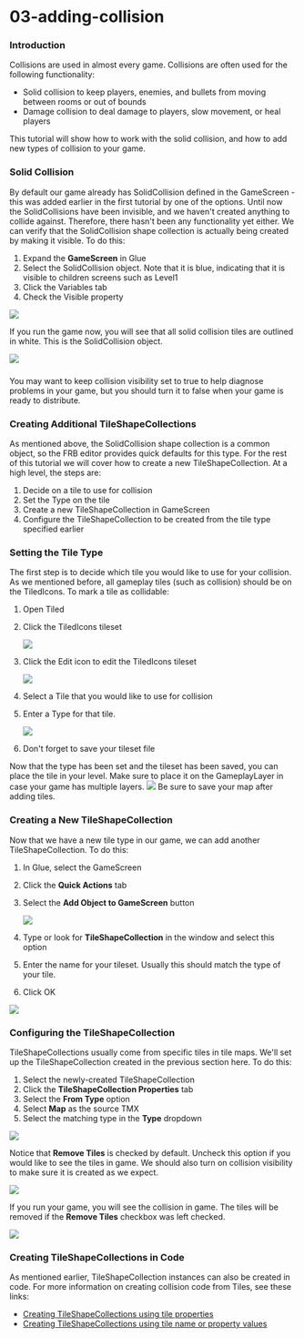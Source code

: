 # 03-adding-collision

### Introduction

Collisions are used in almost every game. Collisions are often used for the following functionality:

* Solid collision to keep players, enemies, and bullets from moving between rooms or out of bounds
* Damage collision to deal damage to players, slow movement, or heal players

This tutorial will show how to work with the solid collision, and how to add new types of collision to your game.

### Solid Collision

By default our game already has SolidCollision defined in the GameScreen - this was added earlier in the first tutorial by one of the options. Until now the SolidCollisions have been invisible, and we haven't created anything to collide against. Therefore, there hasn't been any functionality yet either. We can verify that the SolidCollision shape collection is actually being created by making it visible. To do this:

1. Expand the **GameScreen** in Glue
2. Select the SolidCollision object. Note that it is blue, indicating that it is visible to children screens such as Level1
3. Click the Variables tab
4. Check the Visible property

![](../../../../media/2021-02-img\_6031536268380.png)

If you run the game now, you will see that all solid collision tiles are outlined in white. This is the SolidCollision object.

![](../../../../media/2021-02-img\_60315396e0918.png)

&#x20;

###

You may want to keep collision visibility set to true to help diagnose problems in your game, but you should turn it to false when your game is ready to distribute.

####

### Creating Additional TileShapeCollections

As mentioned above, the SolidCollision shape collection is a common object, so the FRB editor provides quick defaults for this type. For the rest of this tutorial we will cover how to create a new TileShapeCollection. At a high level, the steps are:

1. Decide on a tile to use for collision
2. Set the Type on the tile
3. Create a new TileShapeCollection in GameScreen
4. Configure the TileShapeCollection to be created from the tile type specified earlier

### Setting the Tile Type

The first step is to decide which tile you would like to use for your collision. As we mentioned before, all gameplay tiles (such as collision) should be on the TiledIcons. To mark a tile as collidable:

1. Open Tiled
2.  Click the TiledIcons tileset

    ![](../../../../media/2021-02-img\_60315823db414.png)
3.  Click the Edit icon to edit the TiledIcons tileset

    ![](../../../../media/2021-02-img\_60315871cbd77.png)
4. Select a Tile that you would like to use for collision
5.  Enter a Type for that tile.

    ![](../../../../media/2021-02-img\_603159b33ab60.png)
6. Don't forget to save your tileset file

Now that the type has been set and the tileset has been saved, you can place the tile in your level. Make sure to place it on the GameplayLayer in case your game has multiple layers. [![](../../../../media/2016-08-2021\_February\_20\_112950.gif)](../../../../media/2016-08-2021\_February\_20\_112950.gif) Be sure to save your map after adding tiles.

### Creating a New TileShapeCollection

Now that we have a new tile type in our game, we can add another TileShapeCollection. To do this:

1. In Glue, select the GameScreen
2. Click the **Quick Actions** tab
3.  Select the **Add Object to GameScreen** button

    ![](../../../../media/2021-02-img\_60315b62ae54c.png)
4. Type or look for **TileShapeCollection** in the window and select this option
5. Enter the name for your tileset. Usually this should match the type of your tile.
6. Click OK

![](../../../../media/2021-02-img\_60315d0613576.png)

### Configuring the TileShapeCollection

TileShapeCollections usually come from specific tiles in tile maps. We'll set up the TileShapeCollection created in the previous section here. To do this:

1. Select the newly-created TileShapeCollection
2. Click the **TileShapeCollection Properties** tab
3. Select the **From Type** option
4. Select **Map** as the source TMX
5. Select the matching type in the **Type** dropdown

![](../../../../media/2021-02-img\_60315ebd96e51.png)

Notice that **Remove Tiles** is checked by default. Uncheck this option if you would like to see the tiles in game. We should also turn on collision visibility to make sure it is created as we expect.

![](../../../../media/2021-02-img\_60315de799ae0.png)

If you run your game, you will see the collision in game. The tiles will be removed if the **Remove Tiles** checkbox was left checked.

![](../../../../media/2021-02-img\_60315f7fc6166.png)

### Creating TileShapeCollections in Code

As mentioned earlier, TileShapeCollection instances can also be created in code. For more information on creating collision code from Tiles, see these links:

* [Creating TileShapeCollections using tile properties](../glue-gluevault-component-pages-tile-graphics-plugin-tileshapecollection/addcollisionfromtileswithproperty.md)
* [Creating TileShapeCollections using tile name or property values](../glue-gluevault-component-pages-tile-graphics-plugin-tileshapecollection/addcollisionfrom.md)
